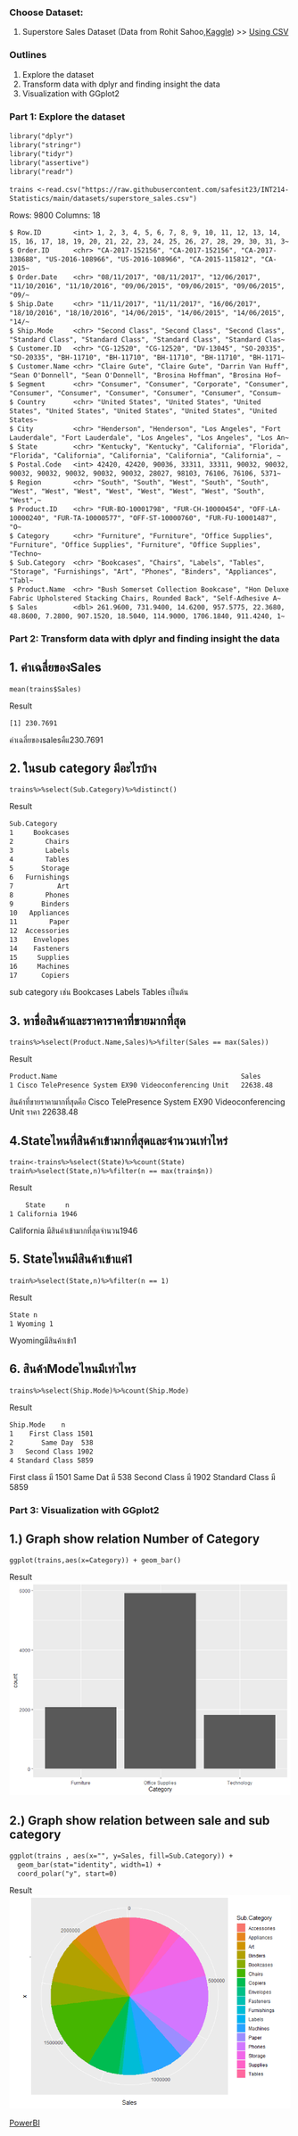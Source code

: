### Choose Dataset:

1. Superstore Sales Dataset (Data from Rohit Sahoo,[Kaggle](https://www.kaggle.com/rohitsahoo/sales-forecasting)) >> [Using CSV](https://raw.githubusercontent.com/safesit23/INT214-Statistics/main/datasets/superstore_sales.csv)

### Outlines
1. Explore the dataset
2. Transform data with dplyr and finding insight the data
3. Visualization with GGplot2

### Part 1: Explore the dataset
```
library("dplyr") 
library("stringr") 
library("tidyr") 
library("assertive") 
library("readr")  

trains <-read.csv("https://raw.githubusercontent.com/safesit23/INT214-Statistics/main/datasets/superstore_sales.csv")

```
Rows: 9800
Columns: 18
```
$ Row.ID        <int> 1, 2, 3, 4, 5, 6, 7, 8, 9, 10, 11, 12, 13, 14, 15, 16, 17, 18, 19, 20, 21, 22, 23, 24, 25, 26, 27, 28, 29, 30, 31, 3~
$ Order.ID      <chr> "CA-2017-152156", "CA-2017-152156", "CA-2017-138688", "US-2016-108966", "US-2016-108966", "CA-2015-115812", "CA-2015~
$ Order.Date    <chr> "08/11/2017", "08/11/2017", "12/06/2017", "11/10/2016", "11/10/2016", "09/06/2015", "09/06/2015", "09/06/2015", "09/~
$ Ship.Date     <chr> "11/11/2017", "11/11/2017", "16/06/2017", "18/10/2016", "18/10/2016", "14/06/2015", "14/06/2015", "14/06/2015", "14/~
$ Ship.Mode     <chr> "Second Class", "Second Class", "Second Class", "Standard Class", "Standard Class", "Standard Class", "Standard Clas~
$ Customer.ID   <chr> "CG-12520", "CG-12520", "DV-13045", "SO-20335", "SO-20335", "BH-11710", "BH-11710", "BH-11710", "BH-11710", "BH-1171~
$ Customer.Name <chr> "Claire Gute", "Claire Gute", "Darrin Van Huff", "Sean O'Donnell", "Sean O'Donnell", "Brosina Hoffman", "Brosina Hof~
$ Segment       <chr> "Consumer", "Consumer", "Corporate", "Consumer", "Consumer", "Consumer", "Consumer", "Consumer", "Consumer", "Consum~
$ Country       <chr> "United States", "United States", "United States", "United States", "United States", "United States", "United States~
$ City          <chr> "Henderson", "Henderson", "Los Angeles", "Fort Lauderdale", "Fort Lauderdale", "Los Angeles", "Los Angeles", "Los An~
$ State         <chr> "Kentucky", "Kentucky", "California", "Florida", "Florida", "California", "California", "California", "California", ~
$ Postal.Code   <int> 42420, 42420, 90036, 33311, 33311, 90032, 90032, 90032, 90032, 90032, 90032, 90032, 28027, 98103, 76106, 76106, 5371~
$ Region        <chr> "South", "South", "West", "South", "South", "West", "West", "West", "West", "West", "West", "West", "South", "West",~
$ Product.ID    <chr> "FUR-BO-10001798", "FUR-CH-10000454", "OFF-LA-10000240", "FUR-TA-10000577", "OFF-ST-10000760", "FUR-FU-10001487", "O~
$ Category      <chr> "Furniture", "Furniture", "Office Supplies", "Furniture", "Office Supplies", "Furniture", "Office Supplies", "Techno~
$ Sub.Category  <chr> "Bookcases", "Chairs", "Labels", "Tables", "Storage", "Furnishings", "Art", "Phones", "Binders", "Appliances", "Tabl~
$ Product.Name  <chr> "Bush Somerset Collection Bookcase", "Hon Deluxe Fabric Upholstered Stacking Chairs, Rounded Back", "Self-Adhesive A~
$ Sales         <dbl> 261.9600, 731.9400, 14.6200, 957.5775, 22.3680, 48.8600, 7.2800, 907.1520, 18.5040, 114.9000, 1706.1840, 911.4240, 1~
```
### Part 2: Transform data with dplyr and finding insight the data
## 1. ค่าเฉลี่ยของSales
```
mean(trains$Sales)
```
Result
```
[1] 230.7691

```
ค่าเฉลี่ยของsalesคืแ230.7691
## 2. ในsub category มีอะไรบ้าง
```
trains%>%select(Sub.Category)%>%distinct()
```
Result
```
Sub.Category
1     Bookcases
2        Chairs
3        Labels
4        Tables
5       Storage
6   Furnishings
7           Art
8        Phones
9       Binders
10   Appliances
11        Paper
12  Accessories
13    Envelopes
14    Fasteners
15     Supplies
16     Machines
17      Copiers
```
sub category เช่น Bookcases Labels Tables เป็นต้น
## 3. หาชื่อสินค้าและราคาราคาที่ขายมากที่สุด
```
trains%>%select(Product.Name,Sales)%>%filter(Sales == max(Sales))
```
Result
```
Product.Name                                              Sales
1 Cisco TelePresence System EX90 Videoconferencing Unit   22638.48
```
สินค้าที่ขายราคามากที่สุดคือ Cisco TelePresence System EX90 Videoconferencing Unit ราคา 22638.48
## 4.Stateไหนที่สินค้าเข้ามากที่สุดและจำนวนเท่าไหร่
```
train<-trains%>%select(State)%>%count(State)
train%>%select(State,n)%>%filter(n == max(train$n))
```
Result
```
    State     n
1 California 1946
```
California มีสินค้าเข้ามากที่สุดจำนวน1946
## 5. Stateไหนมีสินค้าเข้าแค่1
```
train%>%select(State,n)%>%filter(n == 1)
```
Result
```
State n
1 Wyoming 1
```
Wyomingมีสินค้าเข้า1
## 6. สินค้าModeไหนมีเท่าไหร
```
trains%>%select(Ship.Mode)%>%count(Ship.Mode)
```
Result
```
Ship.Mode    n
1    First Class 1501
2       Same Day  538
3   Second Class 1902
4 Standard Class 5859
```
First class มี 1501
Same Dat มี 538
Second Class มี 1902
Standard Class มี 5859
### Part 3: Visualization with GGplot2
## 1.) Graph show relation Number of Category
```
ggplot(trains,aes(x=Category)) + geom_bar()
```
Result
![Graph 1](Category.png)
## 2.) Graph show relation between sale and sub category
```
ggplot(trains , aes(x="", y=Sales, fill=Sub.Category)) +
  geom_bar(stat="identity", width=1) +
  coord_polar("y", start=0)
```
Result
![Graph 2](Sales.png)

[PowerBI](https://app.powerbi.com/groups/me/reports/8b5ec97c-fe07-43ad-9866-b40d0deb8f9e?ctid=6f4432dc-20d2-441d-b1db-ac3380ba633d&pbi_source=linkShare)
